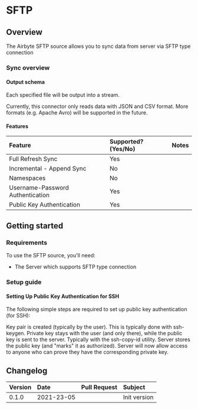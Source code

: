 # SFTP

## Overview

The Airbyte SFTP source allows you to sync data from server via SFTP type connection

### Sync overview

#### Output schema

Each specified file will be output into a stream.

Currently, this connector only reads data with JSON and CSV format. More formats \(e.g. Apache Avro\) will be supported in the future.

#### Features

| Feature                   | Supported?\(Yes/No\) | Notes |
|:--------------------------|:---------------------| :--- |
| Full Refresh Sync         | Yes                  |  |
| Incremental - Append Sync | No                   |  |
| Namespaces                | No                   |  |
| Username-Password Authentication  | Yes          |  |
| Public Key Authentication | Yes                  |  |

## Getting started

### Requirements

To use the SFTP source, you'll need:

* The Server which supports SFTP type connection

### Setup guide

#### **Setting Up Public Key Authentication for SSH**

The following simple steps are required to set up public key authentication (for SSH):

Key pair is created (typically by the user). This is typically done with ssh-keygen.
Private key stays with the user (and only there), while the public key is sent to the server. Typically with the ssh-copy-id utility.
Server stores the public key (and "marks" it as authorized).
Server will now allow access to anyone who can prove they have the corresponding private key.


## Changelog

| Version | Date       | Pull Request                                           | Subject      |
|:--------|:-----------| :------------------------------------------------------|:-------------|
| 0.1.0   | 2021-23-05 |  | Init version |
